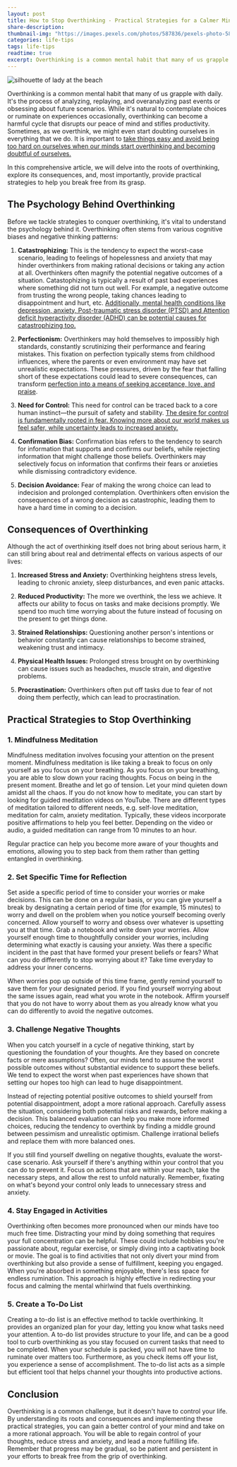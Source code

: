 ```yaml
---
layout: post
title: How to Stop Overthinking - Practical Strategies for a Calmer Mind
share-description: 
thumbnail-img: "https://images.pexels.com/photos/587836/pexels-photo-587836.jpeg"
categories: life-tips
tags: life-tips
readtime: true
excerpt: Overthinking is a common mental habit that many of us grapple with daily. It's the process of analyzing, replaying, and overanalyzing past events or obsessing about future scenarios. While it's natural to contemplate choices or ruminate on experiences occasionally, overthinking can become a harmful cycle that disrupts our peace of mind and stifles productivity. Sometimes, as we overthink, we might even start doubting ourselves in everything that we do.
---
```


![silhouette of lady at the beach](https://images.pexels.com/photos/587836/pexels-photo-587836.jpeg)

Overthinking is a common mental habit that many of us grapple with daily. It's the process of analyzing, replaying, and overanalyzing past events or obsessing about future scenarios. While it's natural to contemplate choices or ruminate on experiences occasionally, overthinking can become a harmful cycle that disrupts our peace of mind and stifles productivity. Sometimes, as we overthink, we might even start doubting ourselves in everything that we do. It is important to [take things easy and avoid being too hard on ourselves when our minds start overthinking and becoming doubtful of ourselves.](https://sliceofpower.com/2022-12-15-how-to-stay-hopeful-in-times-of-doubt/)

In this comprehensive article, we will delve into the roots of overthinking, explore its consequences, and, most importantly, provide practical strategies to help you break free from its grasp.

## The Psychology Behind Overthinking

Before we tackle strategies to conquer overthinking, it's vital to understand the psychology behind it. Overthinking often stems from various cognitive biases and negative thinking patterns:

1. **Catastrophizing:** This is the tendency to expect the worst-case scenario, leading to feelings of hopelessness and anxiety that may hinder overthinkers from making rational decisions or taking any action at all. Overthinkers often magnify the potential negative outcomes of a situation. Catastophizing is typically a result of past bad experiences where something did not turn out well. For example, a negative outcome from trusting the wrong people, taking chances leading to disappointment and hurt, etc.  [Additionally, mental health conditions like depression, anxiety, Post-traumatic stress disorder (PTSD) and Attention deficit hyperactivity disorder (ADHD) can be potential causes for catastrophizing too.](https://www.verywellhealth.com/managing-anxiety-and-catastrophic-thinking-5192375)
    
2. **Perfectionism:** Overthinkers may hold themselves to impossibly high standards, constantly scrutinizing their performance and fearing mistakes. This fixation on perfection typically stems from childhood influences, where the parents or even environment may have set unrealistic expectations. These pressures, driven by the fear that falling short of these expectations could lead to severe consequences, can transform [perfection into a means of seeking acceptance, love, and praise](https://psychcentral.com/blog/imperfect/2015/12/what-causes-perfectionism#2).
    
3. **Need for Control:** This need for control can be traced back to a core human instinct—the pursuit of safety and stability. [The desire for control is fundamentally rooted in fear. Knowing more about our world makes us feel safer, while uncertainty leads to increased anxiety.](https://www.verywellmind.com/letting-go-of-control-can-help-you-enjoy-life-5208817)
    
4. **Confirmation Bias:** Confirmation bias refers to the tendency to search for information that supports and confirms our beliefs, while rejecting information that might challenge those beliefs. Overthinkers may selectively focus on information that confirms their fears or anxieties while dismissing contradictory evidence.
    
5. **Decision Avoidance:** Fear of making the wrong choice can lead to indecision and prolonged contemplation. Overthinkers often envision the consequences of a wrong decision as catastrophic, leading them to have a hard time in coming to a decision.

## Consequences of Overthinking

Although the act of overthinking itself does not bring about serious harm, it can still bring about real and detrimental effects on various aspects of our lives:

1. **Increased Stress and Anxiety:** Overthinking heightens stress levels, leading to chronic anxiety, sleep disturbances, and even panic attacks.
    
2. **Reduced Productivity:** The more we overthink, the less we achieve. It affects our ability to focus on tasks and make decisions promptly. We spend too much time worrying about the future instead of focusing on the present to get things done.

3. **Strained Relationships:** Questioning another person's intentions or behavior constantly can cause relationships to become strained, weakening trust and intimacy.

4. **Physical Health Issues:** Prolonged stress brought on by overthinking can cause issues such as headaches, muscle strain, and digestive problems.

5. **Procrastination:** Overthinkers often put off tasks due to fear of not doing them perfectly, which can lead to procrastination.

## Practical Strategies to Stop Overthinking


### 1. Mindfulness Meditation

Mindfulness meditation involves focusing your attention on the present moment. Mindfulness meditation is like taking a break to focus on only yourself as you focus on your breathing. As you focus on your breathing, you are able to slow down your racing thoughts. Focus on being in the present moment. Breathe and let go of tension. Let your mind quieten down amidst all the chaos.
If you do not know how to meditate, you can start by looking for guided meditation videos on YouTube. There are different types of meditation tailored to different needs, e.g. self-love meditation, meditation for calm, anxiety meditation. Typically, these videos incorporate positive affirmations to help you feel better. Depending on the video or audio, a guided meditation can range from 10 minutes to an hour. 

Regular practice can help you become more aware of your thoughts and emotions, allowing you to step back from them rather than getting entangled in overthinking.

### 2. Set Specific Time for Reflection

Set aside a specific period of time to consider your worries or make decisions. This can be done on a regular basis, or you can give yourself a break by designating a certain period of time (for example, 15 minutes) to worry and dwell on the problem when you notice yourself becoming overly concerned. Allow yourself to worry and obsess over whatever is upsetting you at that time. Grab a notebook and write down your worries. Allow yourself enough time to thoughtfully consider your worries, including determining what exactly is causing your anxiety. Was there a specific incident in the past that have formed your present beliefs or fears? What can you do differently to stop worrying about it? Take time everyday to address your inner concerns.

When worries pop up outside of this time frame, gently remind yourself to save them for your designated period. If you find yourself worrying about the same issues again, read what you wrote in the notebook. Affirm yourself that you do not have to worry about them as you already know what you can do differently to avoid the negative outcomes.

### 3. Challenge Negative Thoughts

When you catch yourself in a cycle of negative thinking, start by questioning the foundation of your thoughts. Are they based on concrete facts or mere assumptions? Often, our minds tend to assume the worst possible outcomes without substantial evidence to support these beliefs. We tend to expect the worst when past experiences have shown that setting our hopes too high can lead to huge disappointment.

Instead of rejecting potential positive outcomes to shield yourself from potential disappointment, adopt a more rational approach. Carefully assess the situation, considering both potential risks and rewards, before making a decision. This balanced evaluation can help you make more informed choices, reducing the tendency to overthink by finding a middle ground between pessimism and unrealistic optimism. Challenge irrational beliefs and replace them with more balanced ones. 

If you still find yourself dwelling on negative thoughts, evaluate the worst-case scenario. Ask yourself if there's anything within your control that you can do to prevent it. Focus on actions that are within your reach, take the necessary steps, and allow the rest to unfold naturally. Remember, fixating on what's beyond your control only leads to unnecessary stress and anxiety.

### 4. Stay Engaged in Activities 

Overthinking often becomes more pronounced when our minds have too much free time. Distracting your mind by doing something that requires your full concentration can be helpful. These could include hobbies you're passionate about, regular exercise, or simply diving into a captivating book or movie. The goal is to find activities that not only divert your mind from overthinking but also provide a sense of fulfillment, keeping you engaged. When you're absorbed in something enjoyable, there's less space for endless rumination. This approach is highly effective in redirecting your focus and calming the mental whirlwind that fuels overthinking.

### 5. Create a To-Do List

Creating a to-do list is an effective method to tackle overthinking. It provides an organized plan for your day, letting you know what tasks need your attention. A to-do list provides structure to your life, and can be a good tool to curb overthinking as you stay focused on current tasks that need to be completed. When your schedule is packed, you will not have time to ruminate over matters too. Furthermore, as you check items off your list, you experience a sense of accomplishment. The to-do list acts as a simple but efficient tool that helps channel your thoughts into productive actions.

## Conclusion

Overthinking is a common challenge, but it doesn't have to control your life. By understanding its roots and consequences and implementing these practical strategies, you can gain a better control of your mind and take on a more rational approach. You will be able to regain control of your thoughts, reduce stress and anxiety, and lead a more fulfilling life. Remember that progress may be gradual, so be patient and persistent in your efforts to break free from the grip of overthinking. 
